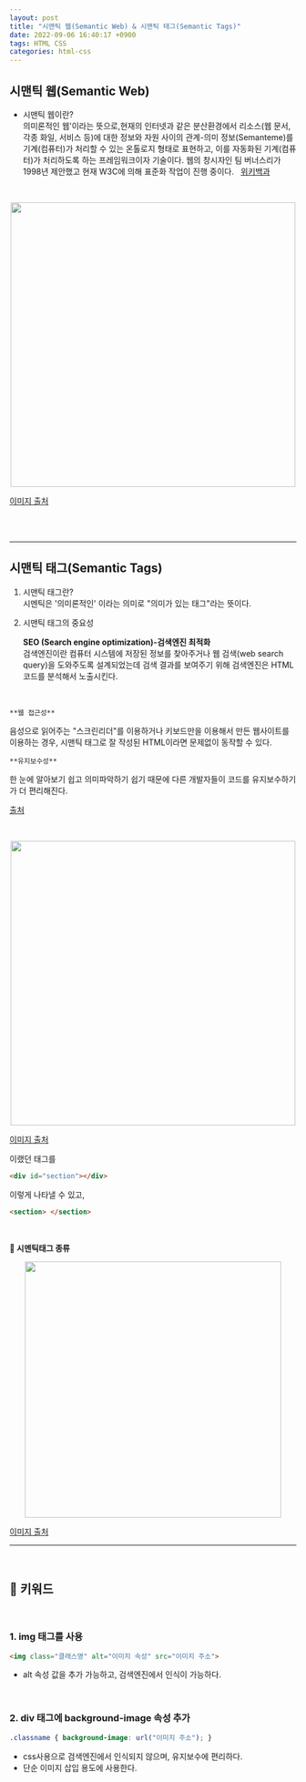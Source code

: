 ```yaml
---
layout: post
title: "시맨틱 웹(Semantic Web) & 시맨틱 태그(Semantic Tags)"
date: 2022-09-06 16:40:17 +0900
tags: HTML CSS
categories: html-css
---
```


## 시맨틱 웹(Semantic Web)
- 시맨틱 웹이란?<br>
    의미론적인 웹'이라는 뜻으로,현재의 인터넷과 같은 분산환경에서 리소스(웹 문서, 각종 화일, 서비스 등)에 대한 정보와 자원 사이의 관계-의미 정보(Semanteme)를 기계(컴퓨터)가 처리할 수 있는 온톨로지 형태로 표현하고, 이를 자동화된 기계(컴퓨터)가 처리하도록 하는 프레임워크이자 기술이다. 웹의 창시자인 팀 버너스리가 1998년 제안했고 현재 W3C에 의해 표준화 작업이 진행 중이다. &nbsp; [위키백과](https://ko.wikipedia.org/wiki/시맨틱_웹)

<br>

<p align="center">
<img width="500px" src="https://blog.jupiterflow.com/images/post_include/semantic_web/study/image-20210322093639671.png"> 

[이미지 출처](https://blog.jupiterflow.com/2021/03/22/semantic_web/study/03/)
</p>

<br>
<br>
<hr>

## 시맨틱 태그(Semantic Tags)
1. 시맨틱 태그란?<br>
    시멘틱은 '의미론적인' 이라는 의미로 "의미가 있는 태그"라는 뜻이다.

2. 시맨틱 태그의 중요성<br>

   **SEO (Search engine optimization)-검색엔진 최적화**   
검색엔진이란 컴퓨터 시스템에 저장된 정보를 찾아주거나 웹 검색(web search query)을 도와주도록 설계되었는데 검색 결과를 보여주기 위해 검색엔진은 HTML 코드를 분석해서 노출시킨다.
<br>

    **웹 접근성**   
음성으로 읽어주는 "스크린리더"를 이용하거나 키보드만을 이용해서 만든 웹사이트를 이용하는 경우, 시맨틱 태그로 잘 작성된 HTML이라면 문제없이 동작할 수 있다.
<br>

    **유지보수성**     
한 눈에 알아보기 쉽고 의미파악하기 쉽기 때문에  다른 개발자들이 코드를 유지보수하기가 더 편리해진다.

[출처](https://velog.io/@remon/시맨틱-태그Semantic-Tag란)
<br>


<br>


<p align="center">
<img width="500px" src="https://velog.velcdn.com/images%2Fcecy-coding%2Fpost%2F70193099-d78d-4d3d-8731-ad65009d8d80%2Fsemantic%20tag.svg"> 

[이미지 출처](https://eunsukim.me/posts/understanding-semantic-html)
</p>


이랬던 태그를
```html
<div id="section"></div>
```

이렇게 나타낼 수 있고,
```html
<section> </section>
```
<br>

**📌 시멘틱태그 종류**
<p align="center">
<img height="450px" src="https://velog.velcdn.com/images/remon/post/965335a4-4672-482e-b7f8-9cc64d29ea86/image.png"> 

[이미지 출처](https://eunsukim.me/posts/understanding-semantic-html)
</p>


<hr>
<br>

## 🔑&nbsp;키워드 

<br>

### 1. img 태그를 사용    
```html
<img class="클래스명" alt="이미지 속성" src="이미지 주소">
```
- alt 속성 값을 추가 가능하고, 검색엔진에서 인식이 가능하다.

<br>

### 2. div 태그에 background-image 속성 추가
```css
.classname { background-image: url("이미지 주소"); }
```
- css사용으로 검색엔진에서 인식되지 않으며, 유지보수에 편리하다.
- 단순 이미지 삽입 용도에 사용한다.